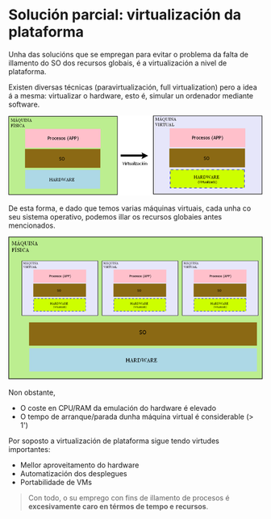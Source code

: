 # Solución parcial: virtualización da plataforma

Unha das solucións que se empregan para evitar o problema da falta de illamento do SO dos recursos globais, é a virtualización a nivel de plataforma.

Existen diversas técnicas (paravirtualización, full virtualization) pero a idea á a mesma: virtualizar o hardware, esto é, simular un ordenador mediante software.

![Container](./../_media/01_que_e_un_contedor_de_software/container_5.png)

De esta forma, e dado que temos varias máquinas virtuais, cada unha co seu sistema operativo, podemos illar os recursos globaies antes mencionados.

![Container](./../_media/01_que_e_un_contedor_de_software/container_6.png)

Non obstante,

- O coste en CPU/RAM da emulación do hardware é elevado
- O tempo de arranque/parada dunha máquina virtual é considerable (> 1')

Por soposto a virtualización de plataforma sigue tendo virtudes importantes:

- Mellor aproveitamento do hardware 
- Automatización dos desplegues
- Portabilidade de VMs

> Con todo, o su emprego con fins de illamento de procesos é **excesivamente caro en térmos de tempo e recursos**. 
